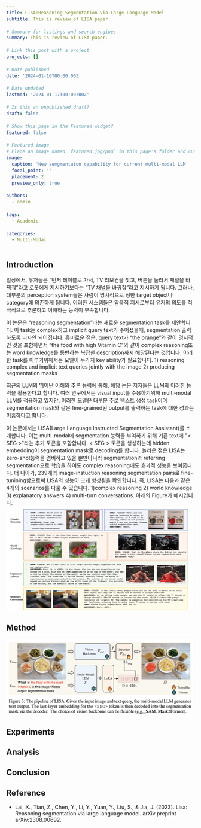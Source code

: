 ```yaml
---
title: LISA:Reasoning Segmentation Via Large Language Model
subtitle: This is review of LISA paper. 

# Summary for listings and search engines
summary: This is review of LISA paper.

# Link this post with a project
projects: []

# Date published
date: '2024-01-16T00:00:00Z'

# Date updated
lastmod: '2024-01-17T00:00:00Z'

# Is this an unpublished draft?
draft: false

# Show this page in the Featured widget?
featured: false

# Featured image
# Place an image named `featured.jpg/png` in this page's folder and customize its options here.
image:
  caption: 'New semgmentaion capability for current multi-modal LLM'
  focal_point: ''
  placement: 2
  preview_only: true

authors:
  - admin

tags:
  - Academic

categories:
  - Multi-Modal
---
```


## Introduction
일상에서, 유저들은 “먼저 테이블로 가서, TV 리모컨을 찾고, 버튼을 눌러서 채널을 바꿔줘”라고 로봇에게 지시하기보다는 “TV 채널을 바꿔줘”라고 지시하게 됩니다. 그러나, 대부분의 perception system들은 사람이 명시적으로 정한 target object나 category에 의존하게 됩니다. 이러한 시스템들은 암묵적 지시로부터 유저의 의도를 적극적으로 추론하고 이해하는 능력이 부족합니다. 

이 논문은 “reasoning segmentation”라는 새로운 segmentation task를 제안합니다. 이 task는 complex하고 implicit query text가 주어졌을때, segmentation 출력하도록 디자인 되어집니다. 흥미로운 점은, query text가 “the orange”와 같이 명시적인 것을 포함하면서 “the food with high Vitamin C”와 같이 complex reasoning또는 word knowledge를 동반하는 복잡한 description까지 해당된다는 것입니다. 이러한 task를 이루기위해서는 모델이 두가지 key ability가 필요합니다. 1) reasoning complex and implicit text queries jointly with the image 2) producing segmentation masks

최근의 LLM의 뛰어난 이해와 추론 능력에 통해, 해당 논문 저자들은 LLM의 이러한 능력을 활용한다고 합니다. 여러 연구에서는 visual input를 수용하기위해 multi-modal LLM를 적용하고 있지만, 이러한 모델은 대부분 주로 텍스트 생성 task이며 segmentation mask와 같은 fine-grained된 output를 출력하는 task에 대한 성과는 미흡하다고 합니다.

이 논문에서는 LISA(Large Language Instructed Segmentation Assistant)를 소개합니다. 이는 multi-modal에 segmentation 능력을 부여하기 위해 기존 text에 "< SEG >"라는 추가 토큰을 포함합니다. < SEG > 토큰을 생성하는데 hidden embedding이 segmentation mask로 decoding를 합니다. 놀라운 점은 LISA는 zero-shot능력을 겸비하고 있을 뿐만아니라 segmentation과 referring segmentation으로 학습을 하여도 complex reasoning에도 효과적 성능을 보여줍니다. 더 나아가, 239개의 image-instuction reasoning segmentation pairs로 fine-tunining함으로써 LISA의 성능이 크게 향상됨을 확인합니다. 즉, LISA는 다음과 같은 4개의 scenarios를 다룰 수 있습니다. 1)complex reasoning 2) world knowledge 3) explanatory answers 4) multi-turn conversations. 아래의 Figure가 예시입니다.
<img src="senarios.png" alt="senario" width="500"/>



## Method


 <img src="Method.png" alt="method" width="500"/>



## Experiments



## Analysis





## Conclusion



## Reference
- Lai, X., Tian, Z., Chen, Y., Li, Y., Yuan, Y., Liu, S., & Jia, J. (2023). Lisa: Reasoning segmentation via large language model. arXiv preprint arXiv:2308.00692.